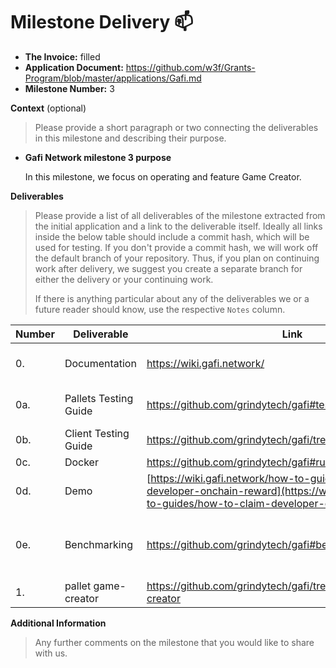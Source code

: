 # Milestone Delivery :mailbox:

* **The Invoice:** filled
* **Application Document:** https://github.com/w3f/Grants-Program/blob/master/applications/Gafi.md
* **Milestone Number:** 3


**Context** (optional)
> Please provide a short paragraph or two connecting the deliverables in this milestone and describing their purpose.

- **Gafi Network milestone 3 purpose**
  
  In this milestone, we focus on operating and feature Game Creator.

**Deliverables**
> Please provide a list of all deliverables of the milestone extracted from the initial application and a link to the deliverable itself. Ideally all links inside the below table should include a commit hash, which will be used for testing. If you don't provide a commit hash, we will work off the default branch of your repository. Thus, if you plan on continuing work after delivery, we suggest you create a separate branch for either the delivery or your continuing work. 
> 
> If there is anything particular about any of the deliverables we or a future reader should know, use the respective `Notes` column.

| Number | Deliverable | Link | Notes |
| ------------- | ------------- | ------------- |------------- |
| 0. | Documentation | https://wiki.gafi.network/ | Documentation is merge with Wiki | 
| 0a. | Pallets Testing Guide | https://github.com/grindytech/gafi#test | The pallets functionality unit-test | 
| 0b. | Client Testing Guide | https://github.com/grindytech/gafi/tree/master/tests | The client unit-test | 
| 0c. | Docker | https://github.com/grindytech/gafi#run-in-docker | Docker | 
| 0d. | Demo | [https://wiki.gafi.network/how-to-guides/how-to-claim-developer-onchain-reward](https://wiki.gafi.network/how-to-guides/how-to-claim-developer-onchain-reward) | Demo Game Creator | 
| 0e. | Benchmarking | https://github.com/grindytech/gafi#benchmarking | Benchmarking for pallets to determine appropriate weights | 
| 1.  | pallet game-creator | https://github.com/grindytech/gafi/tree/master/pallets/game-creator | [Wiki](https://wiki.gafi.network/learn/game-creator)| 

**Additional Information**
> Any further comments on the milestone that you would like to share with us.
